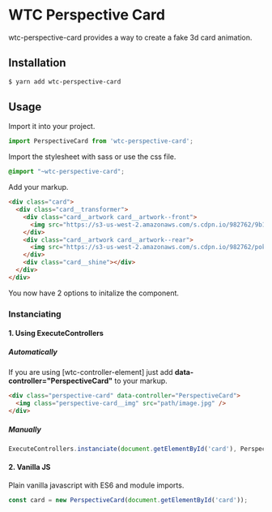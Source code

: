 # WTC Perspective Card
wtc-perspective-card provides a way to create a fake 3d card animation.

## Installation
```sh
$ yarn add wtc-perspective-card
```

## Usage
Import it into your project.
```javascript
import PerspectiveCard from 'wtc-perspective-card';
```

Import the stylesheet with sass or use the css file.
```scss
@import "~wtc-perspective-card";
```

Add your markup.
```html
<div class="card">
  <div class="card__transformer">
    <div class="card__artwork card__artwork--front">
      <img src="https://s3-us-west-2.amazonaws.com/s.cdpn.io/982762/9b1b5b5-1.png" />
    </div>
    <div class="card__artwork card__artwork--rear">
      <img src="https://s3-us-west-2.amazonaws.com/s.cdpn.io/982762/pokemon_card_backside_in_high_resolution_by_atomicmonkeytcg_dah43cy-fullview.png" />
    </div>
    <div class="card__shine"></div>
  </div>
</div>
```

You now have 2 options to initalize the component.

### Instanciating
#### 1. Using ExecuteControllers
##### Automatically
If you are using [wtc-controller-element] just add **data-controller="PerspectiveCard"** to your markup.
```html
<div class="perspective-card" data-controller="PerspectiveCard">
  <img class="perspective-card__img" src="path/image.jpg" />
</div>
```
##### Manually
```javascript
ExecuteControllers.instanciate(document.getElementById('card'), PerspectiveCard);
```

#### 2. Vanilla JS
Plain vanilla javascript with ES6 and module imports.
```javascript
const card = new PerspectiveCard(document.getElementById('card'));
```